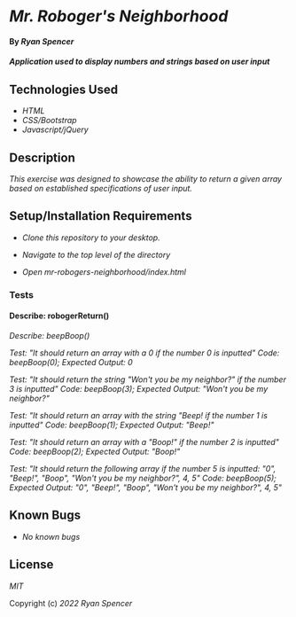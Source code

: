 # _Mr. Roboger's Neighborhood_

#### By _Ryan Spencer_

#### _Application used to display numbers and strings based on user input_

## Technologies Used

- _HTML_
- _CSS/Bootstrap_
- _Javascript/jQuery_

## Description

_This exercise was designed to showcase the ability to return a given array based on established specifications of user input._

## Setup/Installation Requirements

- _Clone this repository to your desktop._

- _Navigate to the top level of the directory_

- _Open mr-robogers-neighborhood/index.html_

### Tests

#### Describe: robogerReturn()

_Describe: beepBoop()_

_Test: "It should return an array with a 0 if the number 0 is inputted"_
_Code: beepBoop(0);_
_Expected Output: 0_

_Test: "It should return the string "Won't you be my neighbor?" if the number 3 is inputted"_
_Code: beepBoop(3);_
_Expected Output: "Won't you be my neighbor?"_

_Test: "It should return an array with the string "Beep! if the number 1 is inputted"_
_Code: beepBoop(1);_
_Expected Output: "Beep!"_

_Test: "It should return an array with a "Boop!" if the number 2 is inputted"_
_Code: beepBoop(2);_
_Expected Output: "Boop!"_

_Test: "It should return the following array if the number 5 is inputted: "0", "Beep!", "Boop", "Won't you be my neighbor?", 4, 5"_
_Code: beepBoop(5);_
_Expected Output: "0", "Beep!", "Boop", "Won't you be my neighbor?", 4, 5"_

## Known Bugs

- _No known bugs_

## License

_MIT_

Copyright (c) _2022_ _Ryan Spencer_
